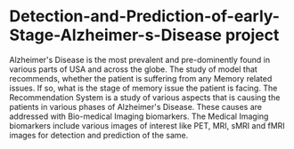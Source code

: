 # Detection-and-Prediction-of-early-Stage-Alzheimer-s-Disease project
Alzheimer's Disease is the most prevalent and pre-dominently found in various parts of USA and across the globe. The study of model that recommends, whether the patient is suffering from any Memory related issues. If so, what is the stage of memory issue the patient is facing. The Recommendation System is a study of various aspects that is causing the patients in various phases of Alzheimer's Disease. These causes are addressed with Bio-medical Imaging biomarkers. The Medical Imaging biomarkers include various images of interest like PET, MRI, sMRI and fMRI images for detection and prediction of the same.
